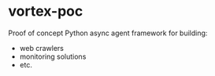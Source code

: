 # vortex-poc
Proof of concept Python async agent framework for building:
- web crawlers
- monitoring solutions
- etc.
